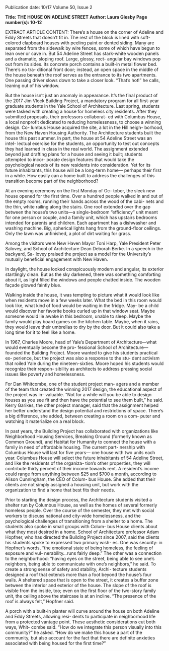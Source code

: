 Publication date: 10/17
Volume 50, Issue 2

**Title: THE HOUSE ON ADELINE STREET**
**Author: Laura Glesby**
**Page number(s): 10-12**

EXTRACT ARTICLE CONTENT:
There’s a house on the corner of Adeline and Eddy 
Streets that doesn’t fit in. The rest of the block is lined 
with soft-colored clapboard houses with peeling paint or 
dented siding. Many are separated from the sidewalk by 
wire fences, some of which have begun to lean over or 
cave in. But 54 Adeline Street has stark-white wooden 
panels and a dramatic, sloping roof. Large, glossy, rect-
angular bay windows pop out from its sides. Its concrete 
porch contains a built-in metal flower bed. There’s no tra-
ditional front door; instead, an open space in the middle 
of the house beneath the roof serves as the entrance to its 
two apartments. One passing driver slows down to take 
a closer look.  “That’s hot!” he calls, leaning out of his 
window.

But the house isn’t just an anomaly in appearance. It’s 
the final product of the 2017 Jim Vlock Building Project, 
a mandatory program for all first-year graduate students in 
the Yale School of Architecture. Last spring, students were 
tasked with creating a house for homeless city residents. 
After they submitted proposals, their professors collaborat-
ed with Columbus House, a local nonprofit dedicated to 
reducing homelessness, to choose a winning design. Co-
lumbus House acquired the site, a lot in the Hill neigh-
borhood, from the New Haven Housing Authority. The 
Architecture students built the house this past summer. 
In part, the house at 54 Adeline Street was an intel-
lectual exercise for the students, an opportunity to test 
out concepts they had learned in class in the real world. 
The assignment extended beyond just drafting plans for 
a house and seeing it built; students attempted to incor-
porate design features that would take the psychological 
needs of its new residents into consideration. Yet for its 
future inhabitants, this house will be a long-term home––
perhaps their first in a while. How easily can a home built 
to address the challenges of this transition become part of 
the neighborhood?


At an evening ceremony on the first Monday of Oc-
tober, the sleek new house opened for the first time. 
Over a hundred people walked in and out of the empty 
rooms, running their hands across the wood of the cabi-
nets and the thin, white railing along the stairs. One roof 
extended over the gap between the house’s two units—a 
single-bedroom “efficiency” unit meant for one person or 
couple, and a family unit, which has upstairs bedrooms 
intended for parents and children. Each apartment has 
a dishwasher and washing machine. Big, spherical lights 
hang from the ground-floor ceilings. Only the lawn was 
unfinished, a plot of dirt waiting for grass.

Among the visitors were New Haven Mayor Toni Harp, 
Yale President Peter Salovey, and School of Architecture 
Dean Deborah Berke. In a speech in the backyard, Sa-
lovey praised the project as a model for the University’s 
mutually beneficial engagement with New Haven.

In daylight, the house looked conspicuously modern 
and angular, its exterior startlingly clean. But as the sky 
darkened, there was something comforting about it, as 
light filled the windows and people chatted inside. The 
wooden façade glowed faintly blue.

Walking inside the house, it was tempting to picture 
what it would look like when residents move in a few 
weeks later. What the bed in this room would look like, 
what kind of food would be waiting in the fridge. May-
be a child would discover her favorite books curled up in 
that window seat. Maybe someone would lie awake in this 
bedroom, unable to sleep. Maybe the family would play 
board games on the kitchen table. Maybe, when it rains, 
they would leave their umbrellas to dry by the door. But it 
could also take a long time for it to feel like a home.


In 1967, Charles Moore, head of Yale’s Department of 
Architecture––what would eventually become the pro-
fessional School of Architecture––founded the Building 
Project. Moore wanted to give his students practical ex-
perience, but the project was also a response to the stu-
dent activism that roiled Yale during the nineteen-sixties. 
Moore hoped his students would recognize their respon-
sibility as architects to address pressing social issues like 
poverty and homelessness.

For Dan Whitcombe, one of the student project man-
agers and a member of the team that created the winning 
2017 design, the educational aspect of the project was in-
valuable. 
“Not for a while will you be able to design houses as 
you see fit and then have the potential to see them built,” 
he said. Kerry Garikes, the other project manager, said 
that the assignment helped her better understand the 
design potential and restrictions of space. There’s a big 
difference, she added, between creating a room on a com-
puter and watching it materialize on a real block.

In past years, the Building Project has collaborated 
with organizations like Neighborhood Housing Services, 
Breaking Ground (formerly known as Common Ground), 
and Habitat for Humanity to connect the house with a 
family in need of affordable housing. The current part-
nership with Columbus House will last for five years—
one house with two units each year. 
Columbus House will select the future inhabitants of 
54 Adeline Street, and like the residents of the organiza-
tion’s other properties, they will contribute thirty percent 
of their income towards rent. A resident’s income could 
range from anything between $25 and $700 a month, 
according to Alison Cunningham, the CEO of Colum-
bus House. She added that their clients are not simply 
assigned a housing unit, but work with the organization to 
find a home that best fits their needs.

Prior to starting the design process, the Architecture 
students visited a shelter run by Columbus House, as well 
as the homes of several formerly homeless people. Over 
the course of the semester, they met with social workers 
to discuss national and city-wide homelessness, and the 
psychological challenges of transitioning from a shelter 
to a home. 
The students also spoke in small groups with Colum-
bus House clients about what they most desired in a 
home. School of Architecture professor Adam Hopfner, 
who has directed the Building Project since 2007, said the 
clients his students spoke to expressed two primary wish-
es. One was security: in Hopfner’s words, “the emotional 
state of being homeless, the feeling of exposure and vul-
nerability…runs fairly deep.” The other was a connection 
to the neighborhood: “having eyes on the street, being 
able to see one’s neighbors, being able to communicate 
with one’s neighbors,” he said. 
To create a strong sense of safety and stability, Archi-
tecture students designed a roof that extends more than a 
foot beyond the house’s four walls. A sheltered space that 
is open to the street, it creates a buffer zone between the 
interior and exterior of the house. The slope of the roof 
is visible from the inside, too; even on the first floor of 
the two-story family unit, the ceiling above the staircase 
is at an incline. “The presence of the roof is always felt,” 
Hopfner said.

A porch with a built-in planter will curve around the 
house on both Adeline and Eddy Streets, allowing resi-
dents to participate in neighborhood life from a protected 
vantage point. 
These aesthetic considerations cut both ways, Whit-
combe said. “How do we integrate this person visually 
into this community?” he asked. “How do we make this 
house a part of the community, but also account for the 
fact that there are definite anxieties associated with being 
housed for the first time?”